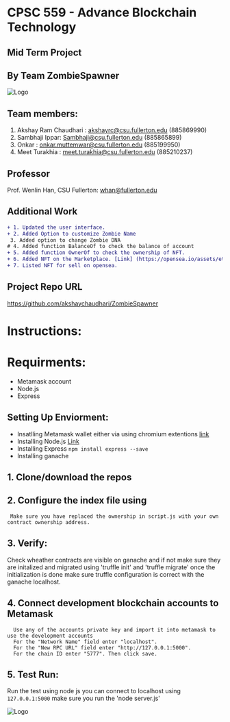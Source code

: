 # CPSC 559 - Advance Blockchain Technology

## Mid Term Project

## By Team ZombieSpawner
![Logo](https://i.ibb.co/SwkN3mq/logo-no-background.png)

## Team members:

1. Akshay Ram Chaudhari : akshayrc@csu.fullerton.edu (885869990)
2. Sambhaji Ippar: Sambhaji@csu.fullerton.edu (885865899)
3. Onkar : onkar.muttemwar@csu.fullerton.edu (885199950)
4. Meet Turakhia : meet.turakhia@csu.fullerton.edu (885210237)

## Professor

Prof. Wenlin Han, CSU Fullerton: whan@fullerton.edu

## Additional Work
```diff
+ 1. Updated the user interface.
+ 2. Added Option to customize Zombie Name
 3. Added option to change Zombie DNA
# 4. Added function BalanceOf to check the balance of account
+ 5. Added function OwnerOf to check the ownership of NFT.
+ 6. Added NFT on the Marketplace. [Link] (https://opensea.io/assets/ethereum/0x495f947276749ce646f68ac8c248420045cb7b5e/102442290240268602428752935257933529200693348925534355824082065762530734637057)
+ 7. Listed NFT for sell on opensea.
```



## Project Repo URL
https://github.com/akshaychaudhari/ZombieSpawner

# Instructions:

# Requirments:
- Metamask account 
- Node.js 
- Express


## Setting Up Enviorment:
- Insatlling Metamask wallet either via using chromium extentions [link](https://chrome.google.com/webstore/detail/metamask/nkbihfbeogaeaoehlefnkodbefgpgknn?hl=en)
- Installing Node.js [Link](https://nodejs.org/en/download/)
- Installing Express ```npm install express --save```
- Installing ganache

## 1. Clone/download the repos 

## 2. Configure the index file using
     Make sure you have replaced the ownership in script.js with your own contract ownership address. 

## 3. Verify:
Check wheather contracts are visible on ganache and if not make sure they are initalized and migrated using 'truffle init' and 'truffle migrate'
once the initialization is done make sure truffle configuration is correct with the ganache localhost.

## 4. Connect development blockchain accounts to Metamask
      Use any of the accounts private key and import it into metamask to use the development accounts
      For the "Network Name" field enter "localhost".
      For the "New RPC URL" field enter "http://127.0.0.1:5000".
      For the chain ID enter "5777". Then click save.
   
## 5. Test Run:
Run the test using node js you can connect to localhost using  ```127.0.0.1:5000``` make sure you run the 'node server.js'
      
     
     
     
![Logo](https://i.ibb.co/m9Bkg16/logo-white.png)

